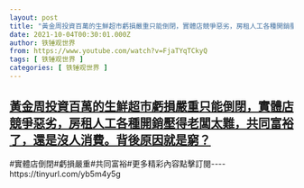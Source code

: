 ```yaml
---
layout: post
title: "黃金周投資百萬的生鮮超市虧損嚴重只能倒閉，實體店競爭惡劣，房租人工各種開銷壓得老闆太難，共同富裕了，還是沒人消費。背後原因就是窮？"
date: 2021-10-04T00:30:01.000Z
author: 铁锤观世界
from: https://www.youtube.com/watch?v=FjaTYqTCkyQ
tags: [ 铁锤观世界 ]
categories: [ 铁锤观世界 ]
---
```

<!--1633307401000-->
[黃金周投資百萬的生鮮超市虧損嚴重只能倒閉，實體店競爭惡劣，房租人工各種開銷壓得老闆太難，共同富裕了，還是沒人消費。背後原因就是窮？](https://www.youtube.com/watch?v=FjaTYqTCkyQ)
------

<div>
#實體店倒閉#虧損嚴重#共同富裕#更多精彩內容點擊訂閱----https://tinyurl.com/yb5m4y5g
</div>
